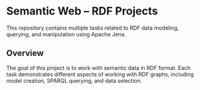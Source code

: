 # Semantic Web – RDF Projects

This repository contains multiple tasks related to RDF data modeling, querying, and manipulation using Apache Jena.

## Overview

The goal of this project is to work with semantic data in RDF format. Each task demonstrates different aspects of working with RDF graphs, including model creation, SPARQL querying, and data selection.

